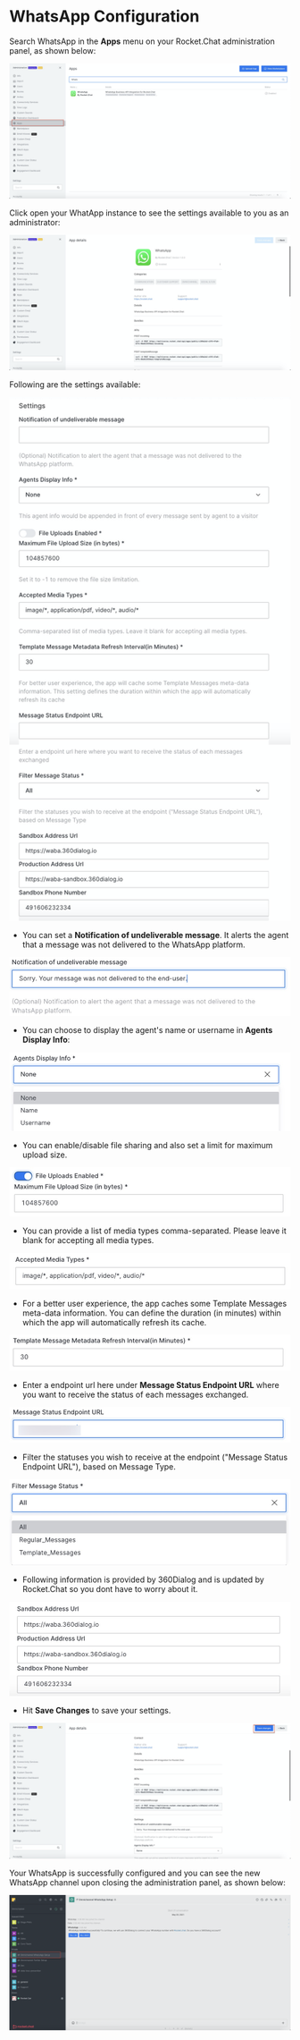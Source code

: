 # WhatsApp Configuration

Search WhatsApp in the **Apps** menu on your Rocket.Chat administration panel, as shown below:

![](../../../.gitbook/assets/image%20%28401%29.png)

Click open your WhatApp instance to see the settings available to you as an administrator:‌

![](../../../.gitbook/assets/image%20%28430%29.png)

Following are the settings available:‌

![](../../../.gitbook/assets/image%20%28434%29.png)

* You can set a **Notification of undeliverable message**. It alerts the agent that a message was not delivered to the WhatsApp platform.

![](../../../.gitbook/assets/image%20%28433%29.png)

* You can choose to display the agent's name or username in **Agents Display Info**:

![](../../../.gitbook/assets/image%20%28432%29.png)

* You can enable/disable file sharing and also set a limit for maximum upload size.

![](../../../.gitbook/assets/image%20%28438%29.png)

* You can provide a list of media types comma-separated. Please leave it blank for accepting all media types.

![](../../../.gitbook/assets/image%20%28437%29.png)

* For a better user experience, the app caches some Template Messages meta-data information. You can define the duration \(in minutes\) within which the app will automatically refresh its cache.

![](../../../.gitbook/assets/image%20%28428%29.png)

* Enter a endpoint url here under **Message Status Endpoint URL** where you want to receive the status of each messages exchanged.

![](../../../.gitbook/assets/image%20%28440%29.png)

* Filter the statuses you wish to receive at the endpoint \("Message Status Endpoint URL"\), based on Message Type.

![](../../../.gitbook/assets/image%20%28429%29.png)

* Following information is provided by 360Dialog and is updated by Rocket.Chat so you dont have to worry about it. 

![](../../../.gitbook/assets/image%20%28431%29.png)

* Hit **Save Changes** to save your settings.

![](../../../.gitbook/assets/image%20%28435%29.png)

‌Your WhatsApp is successfully configured and you can see the new WhatsApp channel upon closing the administration panel, as shown below:

![](../../../.gitbook/assets/image%20%28436%29.png)


